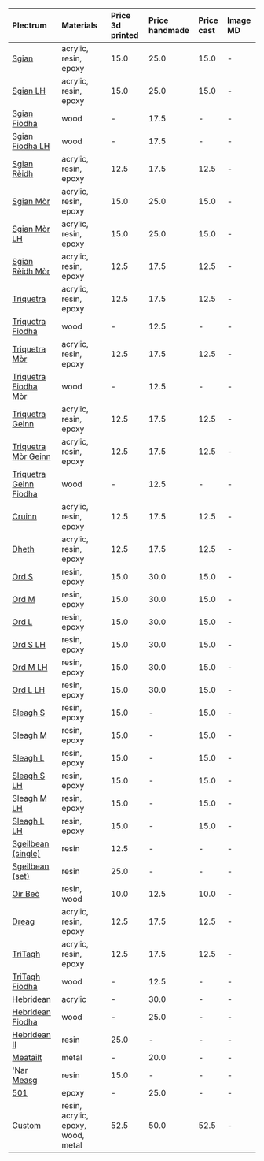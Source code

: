 | Plectrum                                            | Materials                          | Price 3d printed   | Price handmade   | Price cast   | Image MD   |
|:----------------------------------------------------|:-----------------------------------|:-------------------|:-----------------|:-------------|:-----------|
| [Sgian](sgian.md)                                   | acrylic, resin, epoxy              | 15.0               | 25.0             | 15.0         | -          |
| [Sgian LH](sgian_lh.md)                             | acrylic, resin, epoxy              | 15.0               | 25.0             | 15.0         | -          |
| [Sgian Fiodha](sgian_fiodha.md)                     | wood                               | -                  | 17.5             | -            | -          |
| [Sgian Fiodha LH](sgian_fiodha_lh.md)               | wood                               | -                  | 17.5             | -            | -          |
| [Sgian Rèidh](sgian_rèidh.md)                       | acrylic, resin, epoxy              | 12.5               | 17.5             | 12.5         | -          |
| [Sgian Mòr](sgian_mòr.md)                           | acrylic, resin, epoxy              | 15.0               | 25.0             | 15.0         | -          |
| [Sgian Mòr LH](sgian_mòr_lh.md)                     | acrylic, resin, epoxy              | 15.0               | 25.0             | 15.0         | -          |
| [Sgian Rèidh Mòr](sgian_rèidh_mòr.md)               | acrylic, resin, epoxy              | 12.5               | 17.5             | 12.5         | -          |
| [Triquetra](triquetra.md)                           | acrylic, resin, epoxy              | 12.5               | 17.5             | 12.5         | -          |
| [Triquetra Fiodha](triquetra_fiodha.md)             | wood                               | -                  | 12.5             | -            | -          |
| [Triquetra Mòr](triquetra_mòr.md)                   | acrylic, resin, epoxy              | 12.5               | 17.5             | 12.5         | -          |
| [Triquetra Fiodha Mòr](triquetra_fiodha_mòr.md)     | wood                               | -                  | 12.5             | -            | -          |
| [Triquetra Geinn](triquetra_geinn.md)               | acrylic, resin, epoxy              | 12.5               | 17.5             | 12.5         | -          |
| [Triquetra Mòr Geinn](triquetra_mòr_geinn.md)       | acrylic, resin, epoxy              | 12.5               | 17.5             | 12.5         | -          |
| [Triquetra Geinn Fiodha](triquetra_geinn_fiodha.md) | wood                               | -                  | 12.5             | -            | -          |
| [Cruinn](cruinn.md)                                 | acrylic, resin, epoxy              | 12.5               | 17.5             | 12.5         | -          |
| [Dheth](dheth.md)                                   | acrylic, resin, epoxy              | 12.5               | 17.5             | 12.5         | -          |
| [Ord S](ord_s.md)                                   | resin, epoxy                       | 15.0               | 30.0             | 15.0         | -          |
| [Ord M](ord_m.md)                                   | resin, epoxy                       | 15.0               | 30.0             | 15.0         | -          |
| [Ord L](ord_l.md)                                   | resin, epoxy                       | 15.0               | 30.0             | 15.0         | -          |
| [Ord S LH](ord_s_lh.md)                             | resin, epoxy                       | 15.0               | 30.0             | 15.0         | -          |
| [Ord M LH](ord_m_lh.md)                             | resin, epoxy                       | 15.0               | 30.0             | 15.0         | -          |
| [Ord L LH](ord_l_lh.md)                             | resin, epoxy                       | 15.0               | 30.0             | 15.0         | -          |
| [Sleagh S](sleagh_s.md)                             | resin, epoxy                       | 15.0               | -                | 15.0         | -          |
| [Sleagh M](sleagh_m.md)                             | resin, epoxy                       | 15.0               | -                | 15.0         | -          |
| [Sleagh L](sleagh_l.md)                             | resin, epoxy                       | 15.0               | -                | 15.0         | -          |
| [Sleagh S LH](sleagh_s_lh.md)                       | resin, epoxy                       | 15.0               | -                | 15.0         | -          |
| [Sleagh M LH](sleagh_m_lh.md)                       | resin, epoxy                       | 15.0               | -                | 15.0         | -          |
| [Sleagh L LH](sleagh_l_lh.md)                       | resin, epoxy                       | 15.0               | -                | 15.0         | -          |
| [Sgeilbean (single)](sgeilbean_(single).md)         | resin                              | 12.5               | -                | -            | -          |
| [Sgeilbean (set)](sgeilbean_(set).md)               | resin                              | 25.0               | -                | -            | -          |
| [Oir Beò](oir_beò.md)                               | resin, wood                        | 10.0               | 12.5             | 10.0         | -          |
| [Dreag](dreag.md)                                   | acrylic, resin, epoxy              | 12.5               | 17.5             | 12.5         | -          |
| [TriTagh](tritagh.md)                               | acrylic, resin, epoxy              | 12.5               | 17.5             | 12.5         | -          |
| [TriTagh Fiodha](tritagh_fiodha.md)                 | wood                               | -                  | 12.5             | -            | -          |
| [Hebridean](hebridean.md)                           | acrylic                            | -                  | 30.0             | -            | -          |
| [Hebridean Fiodha](hebridean_fiodha.md)             | wood                               | -                  | 25.0             | -            | -          |
| [Hebridean II](hebridean_ii.md)                     | resin                              | 25.0               | -                | -            | -          |
| [Meatailt](meatailt.md)                             | metal                              | -                  | 20.0             | -            | -          |
| ['Nar Measg](nar_measg.md)                          | resin                              | 15.0               | -                | -            | -          |
| [501](501.md)                                       | epoxy                              | -                  | 25.0             | -            | -          |
| [Custom](custom.md)                                 | resin, acrylic, epoxy, wood, metal | 52.5               | 50.0             | 52.5         | -          |